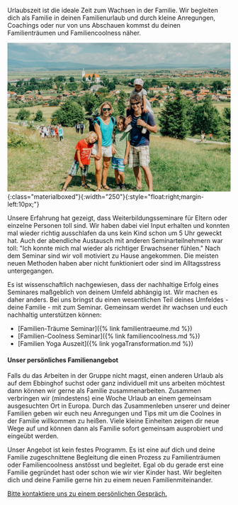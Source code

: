 
Urlaubszeit ist die ideale Zeit zum Wachsen in der Familie. Wir begleiten dich als Familie in deinen Familienurlaub und durch kleine Anregungen, Coachings oder nur von uns Abschauen kommst du deinen Familienträumen und Familiencoolness näher.

![Familie Schmidberger](/assets/images/family.jpg){:class="materialboxed"}{:width="250"}{:style="float:right;margin-left:10px;"}

Unsere Erfahrung hat gezeigt, dass Weiterbildungsseminare für Eltern oder einzelne Personen toll sind. Wir haben dabei viel Input erhalten und konnten mal wieder richtig ausschlafen da uns kein Kind schon um 5 Uhr geweckt hat. Auch der abendliche Austausch mit anderen Seminarteilnehmern war toll: "Ich konnte mich mal wieder als richtiger Erwachsener fühlen." Nach dem Seminar sind wir voll motiviert zu Hause angekommen. Die meisten neuen Methoden haben aber nicht funktioniert oder sind im Alltagsstress untergegangen.

Es ist wissenschaftlich nachgewiesen, dass der nachhaltige Erfolg eines Seminares maßgeblich von deinem Umfeld abhängig ist. Wir machen es daher anders. Bei uns bringst du einen wesentlichen Teil deines Umfeldes - deine Familie - mit zum Seminar. Gemeinsam werdet ihr wachsen und euch nachhaltig unterstützen können:
* [Familien-Träume Seminar]({% link familientraeume.md %})
* [Familien-Coolness Seminar]({% link familiencoolness.md %})
* [Familien Yoga Auszeit]({% link yogaTransformation.md %})

#### Unser persönliches Familienangebot
Falls du das Arbeiten in der Gruppe nicht magst, einen anderen Urlaub als auf dem Ebbinghof suchst oder ganz individuell mit uns arbeiten möchtest dann können wir gerne als Familie zusammenarbeiten. Zusammen verbringen wir (mindestens) eine Woche Urlaub an einem gemeinsam ausgesuchten Ort in Europa. Durch das Zusammenleben unserer und deiner Familien geben wir euch neu Anregungen und Tips mit um die Coolnes in der Familie willkommen zu heißen. Viele kleine Einheiten zeigen dir neue Wege auf und können dann als Familie sofort gemeinsam ausprobiert und eingeübt werden.

Unser Angebot ist kein festes Programm. Es ist eine auf dich und deine Familie zugeschnittene Begleitung die einen Prozess zu Familienträumen oder Familiencoolness anstösst und  begleitet. Egal ob du gerade erst eine Familie gegründet hast oder schon wie wir vier Kinder hast. Wir begleiten dich und deine Familie gerne hin zu einem neuen Familienmiteinander.

<a class="waves-effect waves-light btn-large" href="mailto:familientransformation@gmail.com" target="blank">Bitte kontaktiere uns zu einem persönlichen Gespräch.</a>
